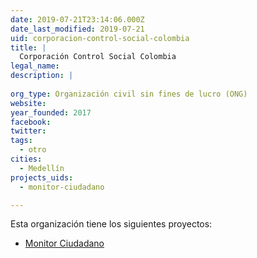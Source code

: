 ```yaml
---
date: 2019-07-21T23:14:06.000Z
date_last_modified: 2019-07-21
uid: corporacion-control-social-colombia
title: |
  Corporación Control Social Colombia
legal_name: 
description: |
  
org_type: Organización civil sin fines de lucro (ONG)
website: 
year_founded: 2017
facebook: 
twitter: 
tags:
  - otro
cities: 
  - Medellín
projects_uids:
  - monitor-ciudadano

---
```


Esta organización tiene los siguientes proyectos:

- [Monitor Ciudadano](/proyectos/monitor-ciudadano)
